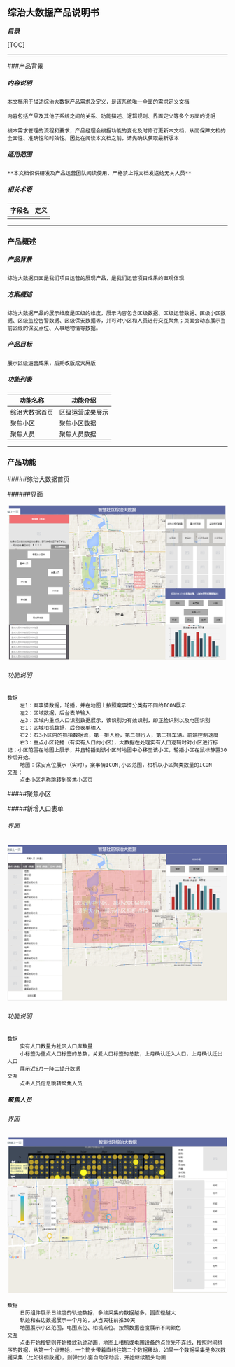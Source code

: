 ## 综治大数据产品说明书

***目录***

[TOC]

------

###产品背景

##### 内容说明

	本文档用于描述综治大数据产品需求及定义，是该系统唯一全面的需求定义文档

	内容包括产品及其他子系统之间的关系、功能描述、逻辑规则、界面定义等多个方面的说明

	根本需求管理的流程和要求，产品经理会根据功能的变化及时修订更新本文档，从而保障文档的全面性、准确性和时效性。因此在阅读本文档之前，请先确认获取最新版本

##### 适用范围

	**本文档仅供研发及产品运营团队阅读使用，严格禁止将文档发送给无关人员**

##### 相关术语		

| 字段名 | 定义 |
| :----- | ---- |
|        |      |



------

### 产品概述

##### 产品背景

	综治大数据页面是我们项目运营的展现产品，是我们运营项目成果的直观体现

##### 方案概述

	综治大数据产品的展示维度是区级的维度，展示内容包含区级数据、区级运营数据、区级小区数据、区级监控告警数据、区级保安数据等，并可对小区和人员进行交互聚焦；页面会动态展示当前区级的保安点位、人事地物情等数据。

##### 产品目标

	展示区级运营成果，后期改版成大屏版

##### 功能列表

	

| 功能名称       | 功能介绍         |
| -------------- | ---------------- |
| 综治大数据首页 | 区级运营成果展示 |
| 聚焦小区       | 聚焦小区数据     |
| 聚焦人员       | 聚焦人员数据     |



------

### 产品功能

#####综治大数据首页

######界面

![](https://raw.githubusercontent.com/dalin1991/brighteye/master/%E9%86%92%E7%9B%AE%E4%BA%91%E5%89%8D%E5%8F%B0/%E7%BB%BC%E6%B2%BB%E5%A4%A7%E6%95%B0%E6%8D%AE/%E5%9B%BE%E7%89%87/%E7%BB%BC%E6%B2%BB%E5%A4%A7%E6%95%B0%E6%8D%AE%E9%A6%96%E9%A1%B5.jpg)

###### 功能说明

```
数据
	左1：案事情数据，轮播，并在地图上按照案事情分类有不同的ICON展示
	左2：区域数据，后台表单输入
	左3：区域内重点人口识别数据展示，该识别为有效识别，即正脸识别以及电围识别
	右1：区域相机数据，后台表单输入
	右2：右3小区内的抓拍数据流，第一排人脸，第二排行人，第三排车辆。前端控制速度
	右3：重点小区轮播（有实有人口的小区），大数据在处理实有人口逻辑时对小区进行标记；小区范围在地图上展示，并且轮播到该小区时地图中心移至该小区，轮播小区在鼠标静置30秒后开始。
	地图：保安点位展示（实时），案事情ICON,小区范围，相机以小区聚类数量的ICON
交互：
	点击小区名称跳转到聚焦小区页
```

#####聚焦小区

#####新增人口表单

###### 界面

![](https://raw.githubusercontent.com/dalin1991/brighteye/master/%E9%86%92%E7%9B%AE%E4%BA%91%E5%89%8D%E5%8F%B0/%E7%BB%BC%E6%B2%BB%E5%A4%A7%E6%95%B0%E6%8D%AE/%E5%9B%BE%E7%89%87/%E8%81%9A%E7%84%A6%E5%B0%8F%E5%8C%BA.jpg)

###### 功能说明

```
数据
	实有人口数量为社区人口库数量
	小标签为重点人口标签的总数，关爱人口标签的总数，上月确认迁入人口，上月确认迁出人口
	展示近6月一降二提升数据
交互
	点击人员信息跳转聚焦人员
```

##### 聚焦人员

###### 界面

![](https://raw.githubusercontent.com/dalin1991/brighteye/master/%E9%86%92%E7%9B%AE%E4%BA%91%E5%89%8D%E5%8F%B0/%E7%BB%BC%E6%B2%BB%E5%A4%A7%E6%95%B0%E6%8D%AE/%E5%9B%BE%E7%89%87/%E8%81%9A%E7%84%A6%E4%BA%BA%E5%91%98.jpg)

```
数据
	日历组件展示日维度的轨迹数据，多维采集的数据越多，圆直径越大
	轨迹和右边数据展示一个月的，从当天往前推30天
	地图展示小区范围，电围点位、相机点位。按照数据密度展示不同颜色
交互
	点击开始按钮则开始播放轨迹动画，地图上相机或电围设备的点位先不连线，按照时间排序的数据，从第一个点开始，一个箭头带着直线往第二个数据移动，如果一个数据采集是多次数据采集（比如徘徊数据），则弹出小窗自动滚动后，开始继续箭头动画
```

